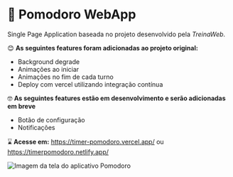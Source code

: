 # :tomato: Pomodoro WebApp

Single Page Application baseada no projeto desenvolvido pela *TreinaWeb*.

:blush: **As seguintes features foram adicionadas ao projeto original:**

- Background degrade
- Animações ao iniciar
- Animações no fim de cada turno
- Deploy com vercel utilizando integração contínua

:nerd_face: **As seguintes features estão em desenvolvimento e serão adicionadas em breve**

- Botão de configuração
- Notificações

:hourglass: **Acesse em:** https://timer-pomodoro.vercel.app/ ou https://timerpomodoro.netlify.app/

![Imagem da tela do aplicativo Pomodoro ](https://i.imgur.com/E06tgUW.png)